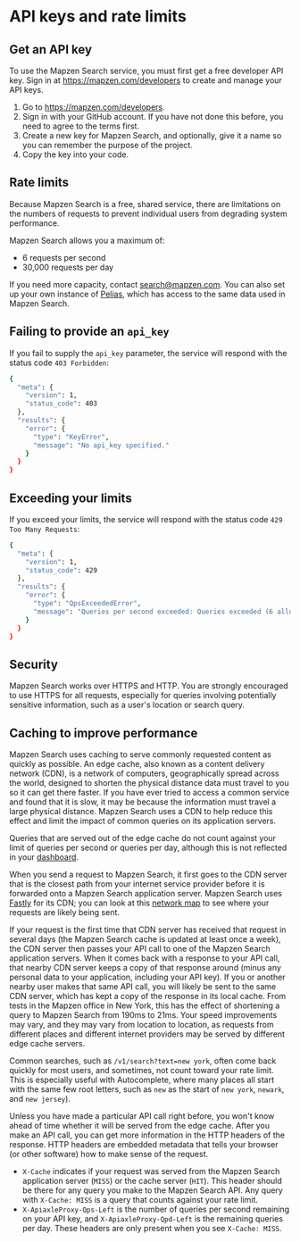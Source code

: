 # API keys and rate limits

## Get an API key

To use the Mapzen Search service, you must first get a free developer API key. Sign in at https://mapzen.com/developers to create and manage your API keys.

1. Go to https://mapzen.com/developers.
2. Sign in with your GitHub account. If you have not done this before, you need to agree to the terms first.
3. Create a new key for Mapzen Search, and optionally, give it a name so you can remember the purpose of the project.
4. Copy the key into your code.

## Rate limits
Because Mapzen Search is a free, shared service, there are limitations on the numbers of requests to prevent individual users from degrading system performance.

Mapzen Search allows you a maximum of:

- 6 requests per second
- 30,000 requests per day

If you need more capacity, contact [search@mapzen.com](mailto:search@mapzen.com). You can also set up your own instance of [Pelias](https://github.com/pelias/pelias), which has access to the same data used in Mapzen Search.

## Failing to provide an `api_key`
If you fail to supply the `api_key` parameter, the service will respond with the status code `403 Forbidden`:
```bash
{
  "meta": {
    "version": 1,
    "status_code": 403
  },
  "results": {
    "error": {
      "type": "KeyError",
      "message": "No api_key specified."
    }
  }
}
```

## Exceeding your limits
If you exceed your limits, the service will respond with the status code `429 Too Many Requests`:
```bash
{
  "meta": {
    "version": 1,
    "status_code": 429
  },
  "results": {
    "error": {
      "type": "QpsExceededError",
      "message": "Queries per second exceeded: Queries exceeded (6 allowed)."
    }
  }
}
```

## Security
Mapzen Search works over HTTPS and HTTP. You are strongly encouraged to use HTTPS for all requests, especially for queries involving potentially sensitive information, such as a user's location or search query.

## Caching to improve performance

Mapzen Search uses caching to serve commonly requested content as quickly as possible. An edge cache, also known as a content delivery network (CDN), is a network of computers, geographically spread across the world, designed to shorten the physical distance data must travel to you so it can get there faster. If you have ever tried to access a common service and found that it is slow, it may be because the information must travel a large physical distance. Mapzen Search uses a CDN to help reduce this effect and limit the impact of common queries on its application servers.

Queries that are served out of the edge cache do not count against your limit of queries per second or queries per day, although this is not reflected in your [dashboard](https://mapzen.com/developers/).

When you send a request to Mapzen Search, it first goes to the CDN server that is the closest path from your internet service provider before it is forwarded onto a Mapzen Search application server. Mapzen Search uses [Fastly](https://www.fastly.com) for its CDN; you can look at this [network map](https://www.fastly.com/network-map) to see where your requests are likely being sent. 

If your request is the first time that CDN server has received that request in several days (the Mapzen Search cache is updated at least once a week), the CDN server then passes your API call to one of the Mapzen Search application servers. When it comes back with a response to your API call, that nearby CDN server keeps a copy of that response around (minus any personal data to your application, including your API key). If you or another nearby user makes that same API call, you will likely be sent to the same CDN server, which has kept a copy of the response in its local cache. From tests in the Mapzen office in New York, this has the effect of shortening a query to Mapzen Search from 190ms to 21ms. Your speed improvements may vary, and they may vary from location to location, as requests from different places and different internet providers may be served by different edge cache servers.

Common searches, such as `/v1/search?text=new york`, often come back quickly for most users, and sometimes, not count toward your rate limit. This is especially useful with Autocomplete, where many places all start with the same few root letters, such as `new` as the start of `new york`, `newark`, and `new jersey`).

Unless you have made a particular API call right before, you won't know ahead of time whether it will be served from the edge cache. After you make an API call, you can get more information in the HTTP headers of the response. HTTP headers are embedded metadata that tells your browser (or other software) how to make sense of the request.

* `X-Cache` indicates if your request was served from the Mapzen Search application server (`MISS`) or the cache server (`HIT`). This header should be there for any query you make to the Mapzen Search API. Any query with `X-Cache: MISS` is a query that counts against your rate limit.
* `X-ApiaxleProxy-Qps-Left` is the number of queries per second remaining on your API key, and `X-ApiaxleProxy-Qpd-Left` is the remaining queries per day. These headers are only present when you see `X-Cache: MISS`. 

